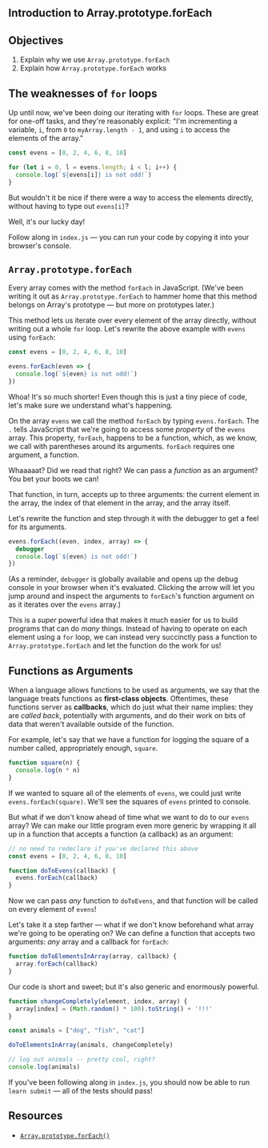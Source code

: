 Introduction to Array.prototype.forEach
---

## Objectives

1. Explain why we use `Array.prototype.forEach`
2. Explain how `Array.prototype.forEach` works

## The weaknesses of `for` loops

Up until now, we've been doing our iterating with `for` loops. These are great for one-off tasks, and they're reasonably explicit: "I'm incrementing a variable, `i`, from `0` to `myArray.length - 1`, and using `i` to access the elements of the array."

``` javascript
const evens = [0, 2, 4, 6, 8, 10]

for (let i = 0, l = evens.length; i < l; i++) {
  console.log(`${evens[i]} is not odd!`)
}
```

But wouldn't it be nice if there were a way to access the elements directly, without having to type out `evens[i]`?

Well, it's our lucky day!

Follow along in `index.js` — you can run your code by copying it into your browser's console.

## `Array.prototype.forEach`

Every array comes with the method `forEach` in JavaScript. (We've been writing it out as `Array.prototype.forEach` to hammer home that this method belongs on Array's prototype — but more on prototypes later.)

This method lets us iterate over every element of the array directly, without writing out a whole `for` loop. Let's rewrite the above example with `evens` using `forEach`:

``` javascript
const evens = [0, 2, 4, 6, 8, 10]

evens.forEach(even => {
  console.log(`${even} is not odd!`)
})
```

Whoa! It's so much shorter! Even though this is just a tiny piece of code, let's make sure we understand what's happening.

On the array `evens` we call the method `forEach` by typing `evens.forEach`. The `.` tells JavaScript that we're going to access some _property_ of the `evens` array. This property, `forEach`, happens to be a function, which, as we know, we call with parentheses around its arguments. `forEach` requires one argument, a function.

Whaaaaat? Did we read that right? We can pass a _function_ as an argument? You bet your boots we can!

That function, in turn, accepts up to three arguments: the current element in the array, the index of that element in the array, and the array itself.

Let's rewrite the function and step through it with the debugger to get a feel for its arguments.

``` javascript
evens.forEach((even, index, array) => {
  debugger
  console.log(`${even} is not odd!`)
})
```

(As a reminder, `debugger` is globally available and opens up the debug console in your browser when it's evaluated. Clicking the arrow will let you jump around and inspect the arguments to `forEach`'s function argument on as it iterates over the `evens` array.)

This is a _super_ powerful idea that makes it much easier for us to build programs that can do _many_ things. Instead of having to operate on each element using a `for` loop, we can instead very succinctly pass a function to `Array.prototype.forEach` and let the function do the work for us!

## Functions as Arguments

When a language allows functions to be used as arguments, we say that the language treats functions as **first-class objects**. Oftentimes, these functions server as **callbacks**, which do just what their name implies: they are _called back_, potentially with arguments, and do their work on bits of data that weren't available outside of the function.

For example, let's say that we have a function for logging the square of a number called, appropriately enough, `square`.

``` javascript
function square(n) {
  console.log(n * n)
}
```

If we wanted to square all of the elements of `evens`, we could just write `evens.forEach(square)`. We'll see the squares of `evens` printed to console.

But what if we don't know ahead of time what we want to do to our `evens` array? We can make our little program even more generic by wrapping it all up in a function that accepts a function (a callback) as an argument:

``` javascript
// no need to redeclare if you've declared this above
const evens = [0, 2, 4, 6, 8, 10]

function doToEvens(callback) {
  evens.forEach(callback)
}
```

Now we can pass _any_ function to `doToEvens`, and that function will be called on every element of `evens`!

Let's take it a step farther — what if we don't know beforehand what array we're going to be operating on? We can define a function that accepts two arguments: _any_ array and a callback for `forEach`:

``` javascript
function doToElementsInArray(array, callback) {
  array.forEach(callback)
}
```

Our code is short and sweet; but it's also generic and enormously powerful.

``` javascript
function changeCompletely(element, index, array) {
  array[index] = (Math.random() * 100).toString() + '!!!'
}

const animals = ["dog", "fish", "cat"]

doToElementsInArray(animals, changeCompletely)

// log out animals -- pretty cool, right?
console.log(animals)
```

If you've been following along in `index.js`, you should now be able to run `learn submit` — all of the tests should pass!

## Resources

- [`Array.prototype.forEach()`](https://developer.mozilla.org/en-US/docs/Web/JavaScript/Reference/Global_Objects/Array/forEach)
